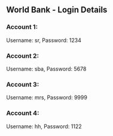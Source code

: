 ## World Bank - Login Details

### Account 1:

Username: sr, Password: 1234

### Account 2:

Username: sba, Password: 5678

### Account 3:

Username: mrs, Password: 9999

### Account 4:

Username: hh, Password: 1122
